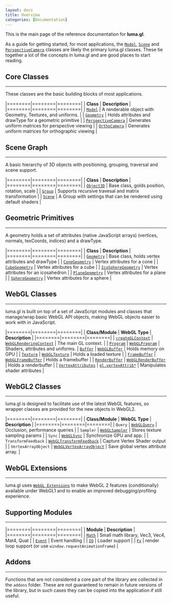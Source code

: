 ```yaml
---
layout: docs
title: Overview
categories: [Documentation]
---
```


This is the main page of the reference documentation for **luma.gl**.

As a guide for getting started, for most applications,
the [`Model`](model.html), [`Scene`](scene.html) and
[`PerspectiveCamera`](camera.html#PerspectiveCamera)
classes are likely the primary luma.gl classes.
These tie together a lot of the concepts in luma.gl and are good places
to start reading.

## Core Classes
---------------------------------

These classes are the basic building blocks of most applications.

|========|========|========|
| **Class** | **Description** |
|========|========|========|
| [`Model`](model.html) | A renderable object with Geometry, Textures, and uniforms. |
| [`Geometry`](geometry.html) | Holds attributes and drawType for a geometric primitive |
| [`PerspectiveCamera`](camera.html#PerspectiveCamera) | Generates uniform matrices for perspective viewing |
| [`OrthoCamera`](camera.html#OrthoCamera)  | Generates uniform matrices for orthographic viewing |

## Scene Graph
---------------------------------

A basic hierarchy of 3D objects with positioning, grouping, traversal and
scene support.

|========|========|========|
| **Class** | **Description** |
|========|========|========|
| [`Object3D`](object3d.html) | Base class, golds position, rotation, scale |
| [`Group`](group.html) | Supports recursive travesal and matrix transformation |
| [`Scene`](scene.html) | A Group with settings that can be rendered using default shaders |


## Geometric Primitives
---------------------------------

A geometry holds a set of attributes (native JavaScript arrays)
(vertices, normals, texCoords, indices) and a drawType.

|========|========|========|
| **Class** | **Description** |
|========|========|========|
| [`Geometry`](geometry.html#Geometry) | Base class, holds vertex attributes and drawType |
| [`ConeGeometry`](geometry.html#ConeGeometry) | Vertex attributes for a cone |
| [`CubeGeometry`](geometry.html#CubeGeometry) | Vertex attributes for a cube |
| [`IcoSphereGeometry`](geometry.html#IcoSphereGeometry) | Vertex attributes for an icosahedron |
| [`PlaneGeometry`](geometry.html#PlaneGeometry) | Vertex attributes for a plane |
| [`SphereGeometry`](geometry.html#SphereGeometry) | Vertex attributes for a sphere |


## WebGL Classes
---------------------------

luma.gl is built on top of a set of JavaScript modules and classes that
manage/wrap basic WebGL API objects, making WebGL objects easier to work
with in JavaScript.

|========|========|========|
| **Class/Module** | **WebGL Type** | **Description** |
|========|========|========|
| [`createGLContext`](context.html#createGLContext) | [`WebGLRenderingContext`](https://developer.mozilla.org/en-US/docs/Web/API/WebGLRenderingContext) | The main GL context. |
| [`Program`](program.html)  | [`WebGLProgram`](https://developer.mozilla.org/en-US/docs/Web/API/WebGLProgram) | Shaders, attributes and uniforms.
| [`Buffer`](buffer.html)  | [`WebGLBuffer`](https://developer.mozilla.org/en-US/docs/Web/API/WebGLBuffer) | Holds memory on GPU |
| [`Texture`](texture.html)  | [`WebGLTexture`](https://developer.mozilla.org/en-US/docs/Web/API/WebGLTexture) | Holds a loaded texture |
| [`FrameBuffer`](frame-buffer.html) | [`WebGLFrameBuffer`](https://developer.mozilla.org/en-US/docs/Web/API/WebGLFrameBuffer) | Holds a framebuffer |
| [`RenderBuffer`](render-buffer.html) | [`WebGLRenderBuffer`](https://developer.mozilla.org/en-US/docs/Web/API/WebGLRenderBuffer) | Holds a renderbuffer |
| [`VertexAttributes`](vertex-attributes.html) | [`gl.vertexAttrib*`](https://developer.mozilla.org/en-US/docs/Web/API/WebGLRenderingContext/vertexAttribPointer)  | Manipulates shader attributes |

## WebGL2 Classes
---------------------------

luma.gl is designed to facilitate use of the latest WebGL features, so
wrapper classes are provided for the new objects in WebGL2.

|========|========|========|
| **Class/Module** | **WebGL Type** | **Description** |
|========|========|========|
| `Query` | [`WebGLQuery`](https://developer.mozilla.org/en-US/docs/Web/API/WebGLQuery) | Occlusion, performance queries |
| `Sampler` | [`WebGLSampler`](https://developer.mozilla.org/en-US/docs/Web/API/WebGLSampler) | Stores texture sampling params  |
| `Sync` | [`WebGLSync`](https://developer.mozilla.org/en-US/docs/Web/API/WebGLSync) | Synchronize GPU and app. |
| `TransformFeedback` | [`WebGLTransformFeedback`](https://developer.mozilla.org/en-US/docs/Web/API/WebGLTransformFeedback) | Capture Vertex Shader output |
| `VertexArrayObject` | [`WebGLVertexArrayObject`](https://developer.mozilla.org/en-US/docs/Web/API/WebGLVertexArrayObject) | Save global vertex attribute array. |


## WebGL Extensions
---------------------------------

luma.gl uses [`WebGL Extensions`](extensions.html) to make WebGL 2 features
(conditionally) available under WebGL1 and to enable an improved
debugging/profiling experience.


## Supporting Modules
---------------------------------

|========|========|========|
| **Module** | **Description** |
|========|========|========|
| [`Math`](math.html) | Small math library, Vec3, Vec4, Mat4, Quat |
| [`Event`](event.html)  | Event handling |
| [`IO`](io.html) | Loader support |
| [`Fx`](fx.html) | render loop support (or use `window.requestAnimationFrame`) |


## Addons
---------------------------------

Functions that are not considered a core part of the library are
collected in the `addons` folder. These are not guaranteed to remain in future
versions of the library, but in such cases they can be copied into the
application if still useful.
